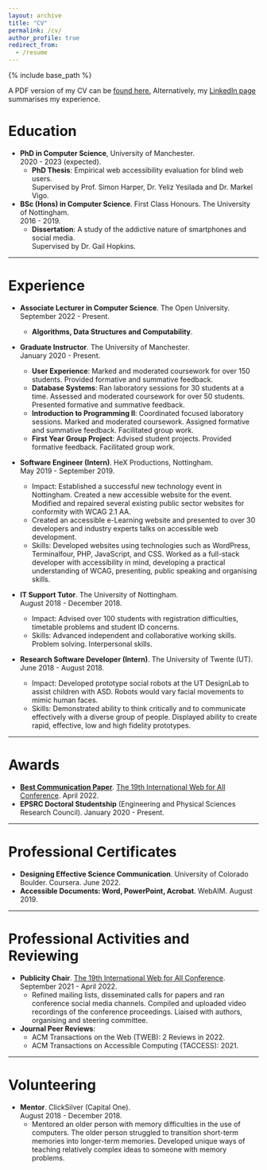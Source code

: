 ```yaml
---
layout: archive
title: "CV"
permalink: /cv/
author_profile: true
redirect_from:
  - /resume
---
```


{% include base_path %}

A PDF version of my CV can be <a href="/files/cv.pdf" target="_blank">found here.</a> Alternatively, my <a href="https://www.linkedin.com/in/alexanderhambley/" target="_blank">LinkedIn page</a> summarises my experience.

Education
======
* **PhD in Computer Science**, University of Manchester.
  <br>
  2020 - 2023 (expected). 
  * <b>PhD Thesis</b>: Empirical web accessibility evaluation for blind web users. 
    <br>
    Supervised by Prof. Simon Harper, Dr. Yeliz Yesilada and Dr. Markel Vigo. 
* **BSc (Hons) in Computer Science**. First Class Honours. The University of Nottingham.
  <br>
  2016 - 2019.
  * <b>Dissertation</b>: A study of the addictive nature of smartphones and social media. 
    <br>
    Supervised by Dr. Gail Hopkins.

***

Experience
======
* **Associate Lecturer in Computer Science**. The Open University.
  <br>
  September 2022 - Present. 
  * **Algorithms, Data Structures and Computability**.

* **Graduate Instructor**. The University of Manchester.
  <br>
  January 2020 - Present. 
  * <b>User Experience</b>: Marked and moderated coursework for over 150 students. Provided formative and summative feedback.
  * <b>Database Systems</b>: Ran laboratory sessions for 30 students at a time. Assessed and moderated coursework for over 50 students. Presented formative and summative feedback.
  * <b>Introduction to Programming II</b>: Coordinated focused laboratory sessions. Marked and moderated coursework. Assigned formative and summative feedback. Facilitated group work.
  * <b>First Year Group Project</b>: Advised student projects. Provided formative feedback. Facilitated group work.

* **Software Engineer (Intern)**. HeX Productions, Nottingham. 
  <br>
  May 2019 - September 2019.
  * Impact: Established a successful new technology event in Nottingham. Created a new accessible website for the event. Modified and repaired several existing public sector websites for conformity with WCAG 2.1 AA.
  * Created an accessible e-Learning website and presented to over 30 developers and industry experts talks on accessible web development.
  * Skills: Developed websites using technologies such as WordPress, Terminalfour, PHP, JavaScript, and CSS. Worked as a full-stack developer with accessibility in mind, developing a practical understanding of WCAG, presenting, public speaking and organising skills.

* **IT Support Tutor**. The University of Nottingham.
  <br>
  August 2018 - December 2018. 
  * Impact: Advised over 100 students with registration difficulties, timetable problems and student ID concerns.
  * Skills: Advanced independent and collaborative working skills. Problem solving. Interpersonal skills.

* **Research Software Developer (Intern)**. The University of Twente (UT).
  <br>
  June 2018 - August 2018.
  * Impact: Developed prototype social robots at the UT DesignLab to assist children with ASD. Robots would vary facial movements to mimic human faces.
  * Skills: Demonstrated ability to think critically and to communicate effectively with a diverse group of people. Displayed ability to create rapid, effective, low and high fidelity prototypes.

***

Awards
======
* <a href="/publication/2022-4-27">**Best Communication Paper**</a>. <a href="https://www.w4a.info/2022/" target="_blank">The 19th International Web for All Conference</a>. April 2022.
* **EPSRC Doctoral Studentship** (Engineering and Physical Sciences Research Council). January 2020 - Present.

***

Professional Certificates
======
* **Designing Effective Science Communication**. University of Colorado Boulder. Coursera. June 2022.
* **Accessible Documents: Word, PowerPoint, Acrobat**. WebAIM. August 2019.

*** 

Professional Activities and Reviewing
======
* **Publicity Chair**. <a href="https://www.w4a.info/2022/" target="_blank">The 19th International Web for All Conference</a>. 
  <br>
  September 2021 - April 2022.
  * Refined mailing lists, disseminated calls for papers and ran conference social media channels. Compiled and uploaded video recordings of the conference proceedings. Liaised with authors, organising and steering committee.
* **Journal Peer Reviews**:
  * ACM Transactions on the Web (TWEB): 2 Reviews in 2022.
  * ACM Transactions on Accessible Computing (TACCESS): 2021.

***

Volunteering
======
* **Mentor**. ClickSilver (Capital One).
  <br>
  August 2018 - December 2018. 
  * Mentored an older person with memory difficulties in the use of computers. The older person struggled to transition short-term memories into longer-term memories. Developed unique ways of teaching relatively complex ideas to someone with memory problems.